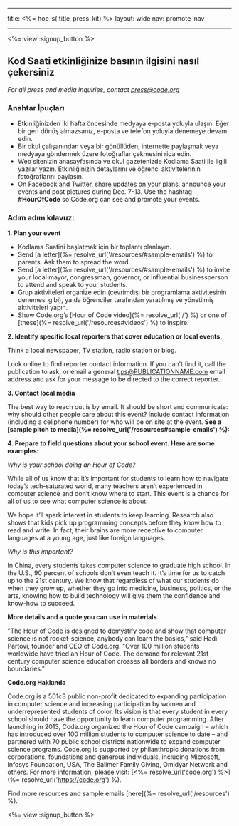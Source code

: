 * * *

title: <%= hoc_s(:title_press_kit) %> layout: wide nav: promote_nav

* * *

<%= view :signup_button %>

## Kod Saati etkinliğinize basının ilgisini nasıl çekersiniz

*For all press and media inquiries, contact <press@code.org>*

### Anahtar İpuçları

  * Etkinliğinizden iki hafta öncesinde medyaya e-posta yoluyla ulaşın. Eğer bir geri dönüş almazsanız, e-posta ve telefon yoluyla denemeye devam edin.
  * Bir okul çalışanından veya bir gönüllüden, internette paylaşmak veya medyaya göndermek üzere fotoğraflar çekmesini rica edin.
  * Web sitenizin anasayfasında ve okul gazetenizde Kodlama Saati ile ilgili yazılar yazın. Etkinliğinizin detaylarını ve öğrenci aktivitelerinin fotoğraflarını paylaşın.
  * On Facebook and Twitter, share updates on your plans, announce your events and post pictures during Dec. 7-13. Use the hashtag **#HourOfCode** so Code.org can see and promote your events.

### Adım adım kılavuz:

**1. Plan your event**

  * Kodlama Saatini başlatmak için bir toplantı planlayın.
  * Send [a letter](%= resolve_url('/resources/#sample-emails') %) to parents. Ask them to spread the word.
  * Send [a letter](%= resolve_url('/resources/#sample-emails') %) to invite your local mayor, congressman, governor, or influential businessperson to attend and speak to your students.
  * Grup aktiviteleri organize edin (çevrimdışı bir programlama aktivitesinin denemesi gibi), ya da öğrenciler tarafından yaratılmış ve yönetilmiş aktiviteleri yapın.
  * Show Code.org’s [Hour of Code video](%= resolve_url('/') %) or one of [these](%= resolve_url('/resources#videos') %) to inspire.

**2. Identify specific local reporters that cover education or local events.**

Think a local newspaper, TV station, radio station or blog.

Look online to find reporter contact information. If you can't find it, call the publication to ask, or email a general tips@PUBLICATIONNAME.com email address and ask for your message to be directed to the correct reporter.

**3. Contact local media**

The best way to reach out is by email. It should be short and communicate: why should other people care about this event? Include contact information (including a cellphone number) for who will be on site at the event. **See a [sample pitch to media](%= resolve_url('/resources#sample-emails') %):**

**4. Prepare to field questions about your school event. Here are some examples:**

*Why is your school doing an Hour of Code?*

While all of us know that it’s important for students to learn how to navigate today’s tech-saturated world, many teachers aren’t experienced in computer science and don’t know where to start. This event is a chance for all of us to see what computer science is about.

We hope it’ll spark interest in students to keep learning. Research also shows that kids pick up programming concepts before they know how to read and write. In fact, their brains are more receptive to computer languages at a young age, just like foreign languages.

*Why is this important?*

In China, every students takes computer science to graduate high school. In the U.S., 90 percent of schools don’t even teach it. It’s time for us to catch up to the 21st century. We know that regardless of what our students do when they grow up, whether they go into medicine, business, politics, or the arts, knowing how to build technology will give them the confidence and know-how to succeed.

**More details and a quote you can use in materials**

"The Hour of Code is designed to demystify code and show that computer science is not rocket-science, anybody can learn the basics," said Hadi Partovi, founder and CEO of Code.org. "Over 100 million students worldwide have tried an Hour of Code. The demand for relevant 21st century computer science education crosses all borders and knows no boundaries."

**Code.org Hakkında**

Code.org is a 501c3 public non-profit dedicated to expanding participation in computer science and increasing participation by women and underrepresented students of color. Its vision is that every student in every school should have the opportunity to learn computer programming. After launching in 2013, Code.org organized the Hour of Code campaign – which has introduced over 100 million students to computer science to date – and partnered with 70 public school districts nationwide to expand computer science programs. Code.org is supported by philanthropic donations from corporations, foundations and generous individuals, including Microsoft, Infosys Foundation, USA, The Ballmer Family Giving, Omidyar Network and others. For more information, please visit: [<%= resolve_url('code.org') %>](%= resolve_url('https://code.org') %).

  
Find more resources and sample emails [here](%= resolve_url('/resources') %).

<%= view :signup_button %>